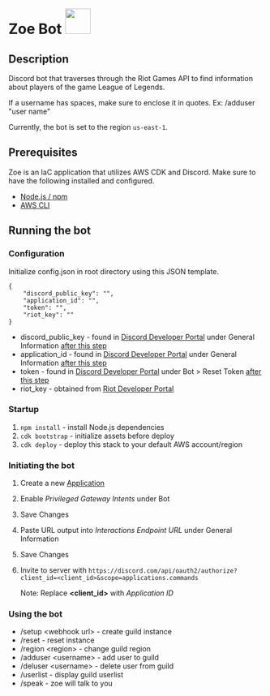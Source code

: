 # Zoe Bot  <img src=favicon.ico width="50" height="50">

## Description

Discord bot that traverses through the Riot Games API to find information about players of the game League of Legends.

If a username has spaces, make sure to enclose it in quotes. Ex: /adduser "user name"

Currently, the bot is set to the region `us-east-1`.

## Prerequisites

Zoe is an IaC application that utilizes AWS CDK and Discord. Make sure to have the following installed and configured.
 * [Node.js / npm](https://docs.npmjs.com/downloading-and-installing-node-js-and-npm)
 * [AWS CLI](https://docs.aws.amazon.com/cli/latest/userguide/cli-chap-getting-started.html)

## Running the bot

### Configuration

Initialize config.json in root directory using this JSON template.

```
{
    "discord_public_key": "",
    "application_id": "",
    "token": "",
    "riot_key": ""
}
```

* discord_public_key - found in [Discord Developer Portal](https://discord.com/developers/applications) under General Information [after this step](#initiating-the-bot)
* application_id - found in [Discord Developer Portal](https://discord.com/developers/applications) under General Information [after this step](#initiating-the-bot)
* token - found in [Discord Developer Portal](https://discord.com/developers/applications) under Bot > Reset Token [after this step](#initiating-the-bot)
* riot_key - obtained from [Riot Developer Portal](https://developer.riotgames.com/)

### Startup
 
 1. `npm install` - install Node.js dependencies
 2. `cdk bootstrap` - initialize assets before deploy
 3. `cdk deploy` - deploy this stack to your default AWS account/region

### Initiating the bot

1. Create a new [Application](https://discord.com/developers/applications)
2. Enable _Privileged Gateway Intents_ under Bot
3. Save Changes
4. Paste URL output into _Interactions Endpoint URL_ under General Information
5. Save Changes
6. Invite to server with `https://discord.com/api/oauth2/authorize?client_id=<client_id>&scope=applications.commands`

    Note: Replace __<client_id>__ with _Application ID_

### Using the bot

* /setup \<webhook url> - create guild instance
* /reset - reset instance
* /region \<region> - change guild region
* /adduser \<username> - add user to guild
* /deluser \<username> - delete user from guild
* /userlist - display guild userlist
* /speak - zoe will talk to you
